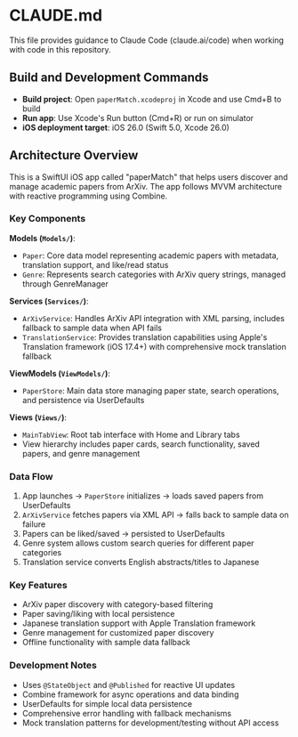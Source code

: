 # CLAUDE.md

This file provides guidance to Claude Code (claude.ai/code) when working with code in this repository.

## Build and Development Commands

- **Build project**: Open `paperMatch.xcodeproj` in Xcode and use Cmd+B to build
- **Run app**: Use Xcode's Run button (Cmd+R) or run on simulator
- **iOS deployment target**: iOS 26.0 (Swift 5.0, Xcode 26.0)

## Architecture Overview

This is a SwiftUI iOS app called "paperMatch" that helps users discover and manage academic papers from ArXiv. The app follows MVVM architecture with reactive programming using Combine.

### Key Components

**Models (`Models/`)**:
- `Paper`: Core data model representing academic papers with metadata, translation support, and like/read status
- `Genre`: Represents search categories with ArXiv query strings, managed through GenreManager

**Services (`Services/`)**:
- `ArXivService`: Handles ArXiv API integration with XML parsing, includes fallback to sample data when API fails
- `TranslationService`: Provides translation capabilities using Apple's Translation framework (iOS 17.4+) with comprehensive mock translation fallback

**ViewModels (`ViewModels/`)**:
- `PaperStore`: Main data store managing paper state, search operations, and persistence via UserDefaults

**Views (`Views/`)**:
- `MainTabView`: Root tab interface with Home and Library tabs
- View hierarchy includes paper cards, search functionality, saved papers, and genre management

### Data Flow

1. App launches → `PaperStore` initializes → loads saved papers from UserDefaults
2. `ArXivService` fetches papers via XML API → falls back to sample data on failure
3. Papers can be liked/saved → persisted to UserDefaults
4. Genre system allows custom search queries for different paper categories
5. Translation service converts English abstracts/titles to Japanese

### Key Features

- ArXiv paper discovery with category-based filtering
- Paper saving/liking with local persistence
- Japanese translation support with Apple Translation framework
- Genre management for customized paper discovery
- Offline functionality with sample data fallback

### Development Notes

- Uses `@StateObject` and `@Published` for reactive UI updates
- Combine framework for async operations and data binding
- UserDefaults for simple local data persistence
- Comprehensive error handling with fallback mechanisms
- Mock translation patterns for development/testing without API access